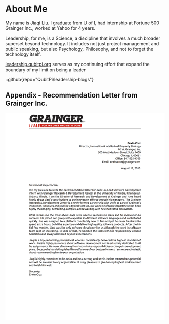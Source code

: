 About Me
========

My name is Jiaqi Liu. I graduate from U of I, had internship at Fortune 500 Grainger Inc., worked at Yahoo for 4 years.

Leadership, for me, is a Science, a discipline that involves a much broader superset beyond technology. It includes not
just project management and public speaking, but also Psychology, Philosophy, and not to forget the technology itself.

[leadership.qubitpi.org](https://leadership.qubitpi.org/) serves as my continuing effort that expand the boundary of my
limit on being a leader

::github{repo="QubitPi/leadership-blogs"}

Appendix - Recommendation Letter from Grainger Inc.
---------------------------------------------------

![](./recommendation.png)
